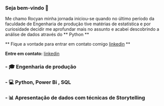 ### Seja bem-vindo 👋

Me chamo Rocyan minha jornada iniciou-se quando no último período da faculdade de Engenharia de produção tive matérias de estatística e por curiosidade decidir me aprofundar mais no assunto e acabei descobrindo a análise de dados através do ** Python **

** Fique a vontade para entrar em contato comigo [linkedin](https://www.linkedin.com/in/rocyanfan/) **

**Entre em contato:**
[linkedin](https://www.linkedin.com/in/rocyanfan/)

### - 🎓 Engenharia de produção

### - 💻 Python, Power Bi , SQL

### - 📊 Apresentação de dados com técnicas de Storytelling

